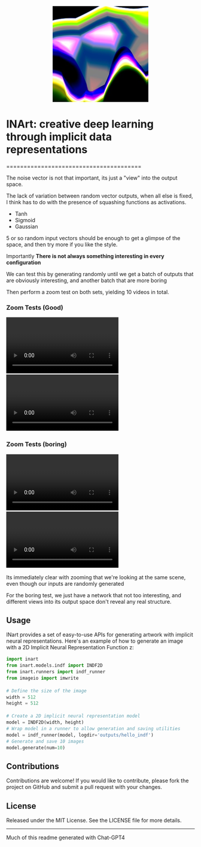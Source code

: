 <div align="center">
<img src="https://raw.githubusercontent.com/neale/Inart/main/inart/assets/logo.jpg" alt="logo"></img>
</div>


# INArt: creative deep learning through implicit data representations
=======================================

The noise vector is not that important, its just a "view" into the output space.

The lack of variation between random vector outputs, when all else is fixed, I think has to do with the presence of squashing functions as activations. 

* Tanh
* Sigmoid
* Gaussian

5 or so random input vectors should be enough to get a glimpse of the space, and then try more if you like the style.

Importantly **There is not always something interesting in every configuration**

We can test this by generating randomly until we get a batch of outputs that are obviously interesting, and another batch that are more boring

Then perform a zoom test on both sets, yielding 10 videos in total. 

### Zoom Tests (Good)
![here](assets/zoomg1.mp4)
![here](assets/zoomg5.mp4)

### Zoom Tests (boring)
![here](assets/zoomb1.mp4)
![here](assets/zoomb5.mp4)

Its immediately clear with zooming that we're looking at the same scene, even though our inputs are randomly generated

For the boring test, we just have a network that not too interesting, and different views into its output space don't reveal any real structure. 

## Usage

INart provides a set of easy-to-use APIs for generating artwork with implicit neural representations. Here's an example of how to generate an image with a 2D Implicit Neural Representation Function z:
```python
import inart
from inart.models.indf import INDF2D
from inart.runners import indf_runner
from imageio import imwrite

# Define the size of the image
width = 512
height = 512

# Create a 2D implicit neural representation model
model = INDF2D(width, height)
# Wrap model in a runner to allow generation and saving utilities
model = indf_runner(model, logdir='outputs/hello_indf')
# Generate and save 10 images
model.generate(num=10)
```

## Contributions

Contributions are welcome! If you would like to contribute, please fork the project on GitHub and submit a pull request with your changes.

## License

Released under the MIT License. See the LICENSE file for more details.

---------------------------------------

Much of this readme generated with Chat-GPT4
